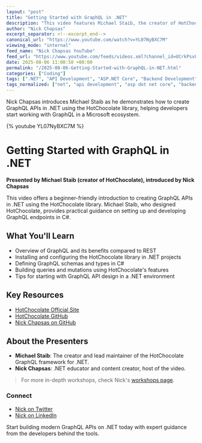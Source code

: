 ```yaml
---
layout: "post"
title: "Getting Started with GraphQL in .NET"
description: "This video features Michael Staib, the creator of HotChocolate, demonstrating how to build GraphQL APIs using the HotChocolate library in .NET. The session is introduced by Nick Chapsas and focuses on essential steps for developers to begin leveraging GraphQL within C#/.NET applications."
author: "Nick Chapsas"
excerpt_separator: <!--excerpt_end-->
canonical_url: "https://www.youtube.com/watch?v=YL07NyBXC7M"
viewing_mode: "internal"
feed_name: "Nick Chapsas YouTube"
feed_url: "https://www.youtube.com/feeds/videos.xml?channel_id=UCrkPsvLGln62OMZRO6K-llg"
date: 2025-08-06 11:00:58 +00:00
permalink: "/2025-08-06-Getting-Started-with-GraphQL-in-NET.html"
categories: ["Coding"]
tags: [".NET", "API Development", "ASP.NET Core", "Backend Development", "C#", "Coding", "GraphQL", "GraphQL API", "HotChocolate", "Michael Staib", "Microsoft", "Nick Chapsas", "Videos"]
tags_normalized: ["net", "api development", "asp dot net core", "backend development", "c", "coding", "graphql", "graphql api", "hotchocolate", "michael staib", "microsoft", "nick chapsas", "videos"]
---
```


Nick Chapsas introduces Michael Staib as he demonstrates how to create GraphQL APIs in .NET using the HotChocolate library, helping developers start working with GraphQL in a Microsoft ecosystem.<!--excerpt_end-->

{% youtube YL07NyBXC7M %}

# Getting Started with GraphQL in .NET

**Presented by Michael Staib (creator of HotChocolate), introduced by Nick Chapsas**

This video offers a beginner-friendly introduction to creating GraphQL APIs in .NET using the HotChocolate library. Michael Staib, who designed HotChocolate, provides practical guidance on setting up and developing GraphQL endpoints in C#.

## What You'll Learn

- Overview of GraphQL and its benefits compared to REST
- Installing and configuring the HotChocolate library in .NET projects
- Defining GraphQL schemas and types in C#
- Building queries and mutations using HotChocolate's features
- Tips for starting with GraphQL API design in a .NET environment

## Key Resources

- [HotChocolate Official Site](https://chillicream.com/docs/hotchocolate)
- [HotChocolate GitHub](https://github.com/ChilliCream/hotchocolate)
- [Nick Chapsas on GitHub](https://github.com/Elfocrash)

## About the Presenters

- **Michael Staib**: The creator and lead maintainer of the HotChocolate GraphQL framework for .NET.
- **Nick Chapsas**: .NET educator and content creator, host of the video.

> For more in-depth workshops, check Nick's [workshops page](https://bit.ly/nickworkshops).

### Connect

- [Nick on Twitter](https://twitter.com/nickchapsas)
- [Nick on LinkedIn](https://www.linkedin.com/in/nick-chapsas)

Start building modern GraphQL APIs on .NET today with expert guidance from the developers behind the tools.
